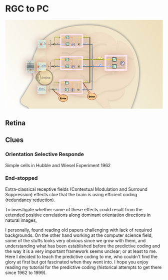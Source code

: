 # RGC to PC

<img src="images/PC_brain.jpeg"/>


## Retina


## Clues 

### Orientation Selective Responde
Simple cells in Hubble and Wiesel Experiment 1962
### End-stopped
Extra-classical receptive fields (Contextual Modulation and Surround Suppression) effects clue that the brain is using efficient coding (redundancy reduction).
     
To investigate whether some of these effects could 
result from the extended positive correlations along 
dominant orientation directions in natural images, 


I personally, found reading old papers challenging with lack of required backgrounds. On the other hand working at the computer science field, some of the stuffs looks very obvious since we grow with them, and understanding what has been established before the predictive coding and the way it is a very important framework seems unclear; or at least to me. Here I decided to teach the predictive coding to me, who couldn't find the glory at first but got fascinated when they went into. I hope you enjoy reading my tutorial for the predictive coding (historical attempts to get there since 1962 to 1999).
